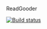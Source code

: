 ReadGooder


[![Build status](https://build.appcenter.ms/v0.1/apps/6451e936-cb01-49ad-b01e-183a2c216a02/branches/master/badge)](https://appcenter.ms)
